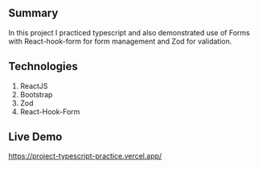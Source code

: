 ## Summary
In this project I practiced typescript and also demonstrated use of Forms with React-hook-form for form management and Zod for validation. 

## Technologies
1. ReactJS
2. Bootstrap
3. Zod
4. React-Hook-Form

## Live Demo
https://project-typescript-practice.vercel.app/
